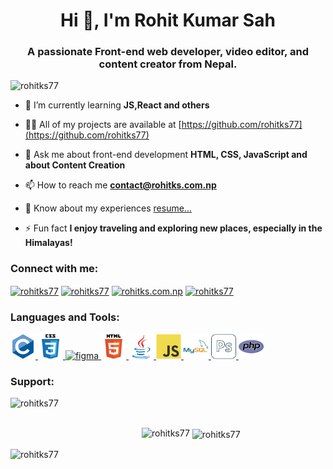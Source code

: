 <h1 align="center">Hi 👋, I'm Rohit Kumar Sah</h1>
<h3 align="center">A passionate Front-end web developer, video editor, and content creator from Nepal.</h3>

<p align="left"> <img src="https://komarev.com/ghpvc/?username=rohitks77&label=Profile%20views&color=0e75b6&style=flat" alt="rohitks77" /> </p>

- 🌱 I’m currently learning **JS,React and others**

- 👨‍💻 All of my projects are available at [https://github.com/rohitks77](https://github.com/rohitks77)

- 💬 Ask me about front-end development **HTML, CSS, JavaScript and about Content Creation**

- 📫 How to reach me **contact@rohitks.com.np**

- 📄 Know about my experiences [resume...](resume...)

- ⚡ Fun fact **I enjoy traveling and exploring new places, especially in the Himalayas!**

<h3 align="left">Connect with me:</h3>
<p align="left">
<a href="https://twitter.com/rohitks77" target="blank"><img align="center" src="https://raw.githubusercontent.com/rahuldkjain/github-profile-readme-generator/master/src/images/icons/Social/twitter.svg" alt="rohitks77" height="30" width="40" /></a>
<a href="https://linkedin.com/in/rohitks77" target="blank"><img align="center" src="https://raw.githubusercontent.com/rahuldkjain/github-profile-readme-generator/master/src/images/icons/Social/linked-in-alt.svg" alt="rohitks77" height="30" width="40" /></a>
<a href="https://fb.com/rohitks.com.np" target="blank"><img align="center" src="https://raw.githubusercontent.com/rahuldkjain/github-profile-readme-generator/master/src/images/icons/Social/facebook.svg" alt="rohitks.com.np" height="30" width="40" /></a>
<a href="https://instagram.com/rohitks77" target="blank"><img align="center" src="https://raw.githubusercontent.com/rahuldkjain/github-profile-readme-generator/master/src/images/icons/Social/instagram.svg" alt="rohitks77" height="30" width="40" /></a>
</p>

<h3 align="left">Languages and Tools:</h3>
<p align="left"> <a href="https://www.cprogramming.com/" target="_blank" rel="noreferrer"> <img src="https://raw.githubusercontent.com/devicons/devicon/master/icons/c/c-original.svg" alt="c" width="40" height="40"/> </a> <a href="https://www.w3schools.com/css/" target="_blank" rel="noreferrer"> <img src="https://raw.githubusercontent.com/devicons/devicon/master/icons/css3/css3-original-wordmark.svg" alt="css3" width="40" height="40"/> </a> <a href="https://www.figma.com/" target="_blank" rel="noreferrer"> <img src="https://www.vectorlogo.zone/logos/figma/figma-icon.svg" alt="figma" width="40" height="40"/> </a> <a href="https://www.w3.org/html/" target="_blank" rel="noreferrer"> <img src="https://raw.githubusercontent.com/devicons/devicon/master/icons/html5/html5-original-wordmark.svg" alt="html5" width="40" height="40"/> </a> <a href="https://www.java.com" target="_blank" rel="noreferrer"> <img src="https://raw.githubusercontent.com/devicons/devicon/master/icons/java/java-original.svg" alt="java" width="40" height="40"/> </a> <a href="https://developer.mozilla.org/en-US/docs/Web/JavaScript" target="_blank" rel="noreferrer"> <img src="https://raw.githubusercontent.com/devicons/devicon/master/icons/javascript/javascript-original.svg" alt="javascript" width="40" height="40"/> </a> <a href="https://www.mysql.com/" target="_blank" rel="noreferrer"> <img src="https://raw.githubusercontent.com/devicons/devicon/master/icons/mysql/mysql-original-wordmark.svg" alt="mysql" width="40" height="40"/> </a> <a href="https://www.photoshop.com/en" target="_blank" rel="noreferrer"> <img src="https://raw.githubusercontent.com/devicons/devicon/master/icons/photoshop/photoshop-line.svg" alt="photoshop" width="40" height="40"/> </a> <a href="https://www.php.net" target="_blank" rel="noreferrer"> <img src="https://raw.githubusercontent.com/devicons/devicon/master/icons/php/php-original.svg" alt="php" width="40" height="40"/> </a> </p>

<h3 align="left">Support:</h3>
<p><a href="https://www.buymeacoffee.com/rohitks77"> <img align="left" src="https://cdn.buymeacoffee.com/buttons/v2/default-yellow.png" height="50" width="210" alt="rohitks77" /></a></p><br><br>

<p><img align="left" src="https://github-readme-stats.vercel.app/api/top-langs?username=rohitks77&show_icons=true&locale=en&layout=compact" alt="rohitks77" /></p>

<p>&nbsp;<img align="center" src="https://github-readme-stats.vercel.app/api?username=rohitks77&show_icons=true&locale=en" alt="rohitks77" /></p>

<p><img align="center" src="https://github-readme-streak-stats.herokuapp.com/?user=rohitks77&" alt="rohitks77" /></p>
